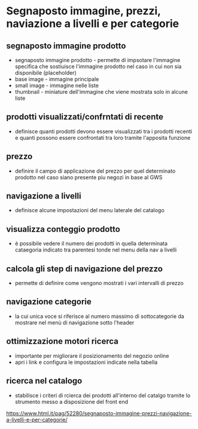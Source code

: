 # Segnaposto immagine, prezzi, naviazione a livelli e per categorie

## segnaposto immagine prodotto
+ segnaposto immagine prodotto - permette di impsotare l'immagine specifica che sostiuisce l'immagine prodotto nel caso in cui non sia disponibile (placeholder)
+ base image - immagine principale
+ small image - immagine nelle liste 
+ thumbnail - miniature dell'immagine che viene mostrata solo in alcune liste

## prodotti visualizzati/confrntati di recente
+ definisce quanti prodotti devono essere visualizzati tra i prodotti recenti e quanti possono essere confrontati tra loro tramite l'apposita funzione

## prezzo
+ definire il campo di applicazione del prezzo per quel determinato prodotto nel caso siano presente piu negozi in base al GWS

## navigazione a livelli
+ definisce alcune impostazioni del menu laterale del catalogo

## visualizza conteggio prodotto 
+ è possibile vedere il numero dei prodotti in quella determinata cataegoria indicato tra parentesi tonde nel menu della nav a livelli
## calcola gli step di navigazione del prezzo
+ permette di definire come vengono mostrati i vari intervalli di prezzo

## navigazione categorie
+ la cui unica voce si riferisce al numero massimo di sottocategorie da mostrare nel menù di navigazione sotto l'header

## ottimizzazione motori ricerca
+ importante per migliorare il posizionamento del negozio online
+ apri i link e configura le impostazioni indicate nella tabella

## ricerca nel catalogo
+ stabilisce i criteri di rcierca dei prodotti all'interno del catalgo tramite lo strumento messo a disposizione del front end



https://www.html.it/pag/52280/segnaposto-immagine-prezzi-navigazione-a-livelli-e-per-categorie/